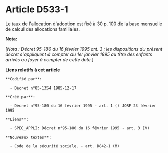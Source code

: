 # Article D533-1

Le taux de l'allocation d'adoption est fixé à 30 p. 100 de la base mensuelle de calcul des allocations familiales.

**Nota:**

[*Nota : Décret 95-180 du 16 février 1995 art. 3 : les dispositions du présent décret s'appliquent à compter du 1er janvier
1995 au titre des enfants arrivés au foyer à compter de cette date.*]

**Liens relatifs à cet article**

	**Codifié par**:

	  - Décret n°85-1354 1985-12-17

	**Créé par**:

	  - Décret n°95-180 du 16 février 1995 - art. 1 () JORF 23 février 1995

	**Liens**:

	  - SPEC_APPLI: Décret n°95-180 du 16 février 1995 - art. 3 (V)

	**Nouveaux textes**:

	  - Code de la sécurité sociale. - art. D842-1 (M)
